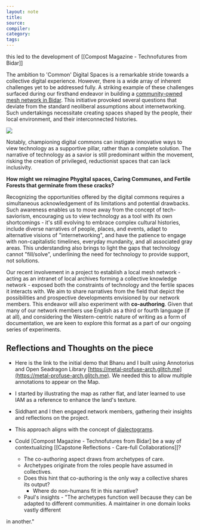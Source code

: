 ```yaml
---
layout: note
title:
source:
compiler:
category:
tags: 
---
```

this led to the development of [[Compost Magazine - Technofutures from Bidar]]

The ambition to 'Common' Digital Spaces is a remarkable stride towards a collective digital experience. However, there is a wide array of inherent challenges yet to be addressed fully. A striking example of these challenges surfaced during our firsthand endeavor in building a [community-owned mesh network in Bidar](https://www.apc.org/en/blog/community-networks-stories-experiences-co-creating-local-knowledge-network). This initiative provoked several questions that deviate from the standard neoliberal assumptions about internetworking. Such undertakings necessitate creating spaces shaped by the people, their local environment, and their interconnected histories.

![](https://live.staticflickr.com/65535/51027646522_00ac213005_b.jpg)

Notably, championing digital commons can instigate innovative ways to view technology as a supportive pillar, rather than a complete solution. The narrative of technology as a savior is still predominant within the movement, risking the creation of privileged, reductionist spaces that can lack inclusivity.

**How might we reimagine Phygital spaces, Caring Communes, and Fertile Forests that germinate from these cracks?**

Recognizing the opportunities offered by the digital commons requires a simultaneous acknowledgement of its limitations and potential drawbacks. Such awareness enables us to move away from the concept of tech-saviorism, encouraging us to view technology as a tool with its own shortcomings - it's still evolving to embrace complex cultural histories, include diverse narratives of people, places, and events, adapt to alternative visions of "internetworking", and have the patience to engage with non-capitalistic timelines, everyday mundanity, and all associated gray areas. This understanding also brings to light the gaps that technology cannot "fill/solve", underlining the need for technology to provide support, not solutions.

Our recent involvement in a project to establish a local mesh network - acting as an intranet of local archives forming a collective knowledge network - exposed both the constraints of technology and the fertile spaces it interacts with. We aim to share narratives from the field that depict the possibilities and prospective developments envisioned by our network members. This endeavor will also experiment with **co-authoring**. Given that many of our network members use English as a third or fourth language (if at all), and considering the Western-centric nature of writing as a form of documentation, we are keen to explore this format as a part of our ongoing series of experiments.

## Reflections and Thoughts on the piece

- Here is the link to the initial demo that Bhanu and I built using Annotorius and Open Seadragon Library [https://metal-profuse-arch.glitch.me](https://metal-profuse-arch.glitch.me). We needed this to allow multiple annotations to appear on the Map.
- I started by illustrating the map as rather flat, and later learned to use IAM as a reference to enhance the land's texture.
- Siddhant and I then engaged network members, gathering their insights and reflections on the project.
- This approach aligns with the concept of [dialectograms](http://www.dialectograms.com).
- Could [Compost Magazine - Technofutures from Bidar] be a way of contextualizing [[Capstone Reflections - Care-full Collaborations]]?

	* The co-authoring aspect draws from archetypes of care.
	* Archetypes originate from the roles people have assumed in collectives.
	* Does this hint that co-authoring is the only way a collective shares its output?
		* Where do non-humans fit in this narrative?
	* Paul's insights - "The archetypes function well because they can be adapted to different communities. A maintainer in one domain looks vastly different

 in another."